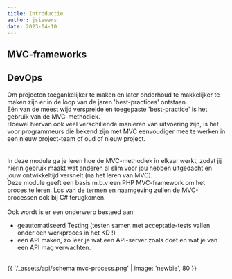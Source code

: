 ```yaml
---
title: Introductie
author: jsiewers
date: 2023-04-10
---
```


## MVC-frameworks


## DevOps
Om projecten toegankelijker te maken en later onderhoud te makkelijker te maken zijn er in de loop van de jaren 'best-practices' ontstaan.<br>
Eén van de meest wijd verspreide en toegepaste 'best-practice' is het gebruik van de MVC-methodiek.<br>
Hoewel hiervan ook veel verschillende manieren van uitvoering zijn, is het voor programmeurs die bekend zijn met MVC eenvoudiger mee te werken in een nieuw project-team 
of oud of nieuw project.  
<br><br>
In deze module ga je leren hoe de MVC-methodiek in elkaar werkt, zodat jij hierin gebruik maakt
wat anderen al slim voor jou hebben uitgedacht en jouw ontwikkeltijd versnelt (na het leren van MVC).<br>
Deze module geeft een basis m.b.v een PHP MVC-framework om het proces te leren. Los van de termen en naamgeving 
zullen de MVC-processen ook bij C# terugkomen.
<br><br>
Ook wordt is er een onderwerp besteed aan:
* geautomatiseerd Testing (testen samen met acceptatie-tests vallen onder een werkproces in het KD !)<br>
* een API maken, zo leer je wat een API-server zoals doet en wat je van een API mag verwachten.
<br><br>

{{ '/_assets/api/schema mvc-process.png' | image: 'newbie', 80 }}
